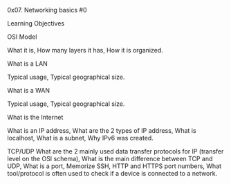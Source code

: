 0x07. Networking basics #0

Learning Objectives

OSI Model

What it is,
How many layers it has,
How it is organized.

What is a LAN

Typical usage,
Typical geographical size.

What is a WAN

Typical usage,
Typical geographical size.

What is the Internet

What is an IP address,
What are the 2 types of IP address,
What is localhost,
What is a subnet,
Why IPv6 was created.

TCP/UDP
What are the 2 mainly used data transfer protocols for IP (transfer level on the OSI schema),
What is the main difference between TCP and UDP,
What is a port,
Memorize SSH, HTTP and HTTPS port numbers,
What tool/protocol is often used to check if a device is connected to a network.

